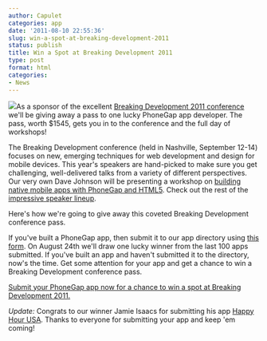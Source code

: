 ```yaml
---
author: Capulet
categories: app
date: '2011-08-10 22:55:36'
slug: win-a-spot-at-breaking-development-2011
status: publish
title: Win a Spot at Breaking Development 2011
type: post
format: html
categories:
- News
---
```


[![](/uploads/2011/08/bd_logo.jpg)](http://www.bdconf.com)As a sponsor of the excellent [Breaking Development 2011 conference](http://www.bdconf.com/) we'll be giving away a pass to one lucky PhoneGap app developer. The pass, worth $1545, gets you in to the conference and the full day of workshops!

The Breaking Development conference (held in Nashville, September 12-14) focuses on new, emerging techniques for web development and design for mobile devices. This year's speakers are hand-picked to make sure you get challenging, well-delivered talks from a variety of different perspectives. Our very own Dave Johnson will be presenting a workshop on [building native mobile apps with PhoneGap and HTML5](http://www.bdconf.com/workshops#davejohnson). Check out the rest of the [impressive speaker lineup](http://www.bdconf.com/workshops).

Here's how we're going to give away this coveted Breaking Development conference pass.

If you've built a PhoneGap app, then submit it to our app directory using [this form](http://www.phonegap.com/app-submission/). On August 24th we'll draw one lucky winner from the last 100 apps submitted. If you've built an app and haven't submitted it to the directory, now's the time. Get some attention for your app and get a chance to win a Breaking Development conference pass.

[Submit your PhoneGap app now for a chance to win a spot at Breaking Development 2011.](http://www.phonegap.com/app-submission/)

_*Update:*_ Congrats to our winner Jamie Isaacs for submitting his app [Happy Hour USA](http://www.phonegap.com/app/happyhourusa-com/). Thanks to everyone for submitting your app and keep 'em coming!
